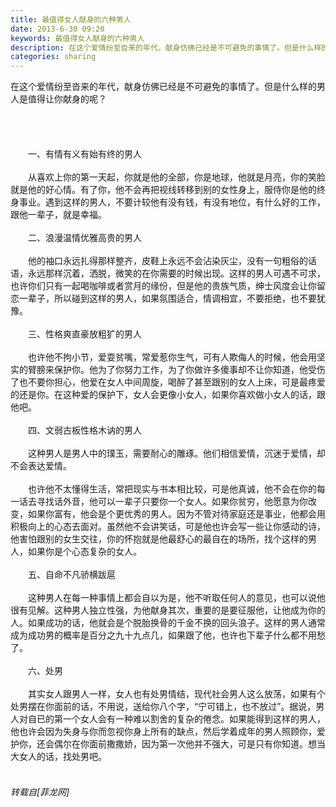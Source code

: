 ```yaml
---
title: 最值得女人献身的六种男人
date: 2013-6-30 09:20
keywords: 最值得女人献身的六种男人
description: 在这个爱情纷至沓来的年代，献身仿佛已经是不可避免的事情了。但是什么样的男人是值得让你献身的呢？ 　　一、有情有义有始有终的男人 　　从喜欢上你的第一天起，你就是他的全部，你是地球，他就是月亮，你的笑脸就是他的好心情。有了你，他不会再把视线转移到别的女性身上，服侍你是他的终身事业。遇到这样的男人，不要计较他有没有钱，有没有地位，有什么好的工作，跟他一辈子，就是幸福。 　　二、浪漫温情优雅高贵的男人 　　他的袖口永远扎得那样整齐，皮鞋上永远不会沾染灰尘，没有一句粗俗的话语，永远那样沉着，洒脱，微笑的在你需要的时候出现。这样的男人可遇不可求，也许你们只有一起喝咖啡或者赏月的缘份，但是他的贵族气质，绅士风度会让你留恋一辈子，所以碰到这样的男人，如果氛围适合，情调相宜，不要拒绝，也不要犹豫。 　　三、性格爽直豪放粗犷的男人 　　也许他不拘小节，爱耍贫嘴，常爱惹你生气，可有人欺侮人的时候，他会用坚实的臂膀来保护你。他为了你努力工作，为了你做许多傻事却不让你知道，他受伤了也不要你担心，他爱在女人中间周旋，喝醉了甚至跟别的女人上床，可是最疼爱的还是你。在这种爱的保护下，女人会更像小女人，如果你喜欢做小女人的话，跟他吧。 　　四、文弱古板性格木讷的男人 　　这种男人是男人中的璞玉，需要耐心的雕琢。他们相信爱情，沉迷于爱情，却不会表达爱情。 　　也许他不太懂得生活，常把现实与书本相比较，可是他真诚，他不会在你的每一话去寻找话外音，他可以一辈子只要你一个女人。如果你贫穷，他愿意为你改变，如果你富有，他会是个更优秀的男人。因为不管对待家庭还是事业，他都会用积极向上的心态去面对。虽然他不会讲笑话，可是他也许会写一些让你感动的诗，他害怕跟别的女生交往，你的怀抱就是他最舒心的最自在的场所，找个这样的男人，如果你是个心态复杂的女人。 　　五、自命不凡骄横跋扈 　　这种男人在每一种事情上都会自以为是，他不听取任何人的意见，也可以说他很有见解。这种男人独立性强，为他献身其次，重要的是要征服他，让他成为你的人。如果成功的话，他就会是个脱胎换骨的千金不换的回头浪子。这样的男人通常成为成功男的概率是百分之九十九点几，如果跟了他，也许也下辈子什么都不用愁了。 　　六、处男 　　其实女人跟男人一样，女人也有处男情结，现代社会男人这么放荡，如果有个处男摆在你面前的话，不用说，送给你八个字，“宁可错上，也不放过”。据说，男人对自已的第一个女人会有一种难以割舍的复杂的倦念。如果能得到这样的男人，他也许会因为失身与你而忽视你身上所有的缺点，然后学着成年的男人照顾你，爱护你，还会偶尔在你面前撒撒娇，因为第一次他并不强大，可是只有你知道。想当大女人的话，找处男吧。 
categories: sharing
---
```

<td class="t_f" id="postmessage_12259">

<img alt="" border="0" onclick="" onmouseover="" smilieid="90" src="static/image/smiley/qiubilong/16.gif"/>在这个爱情纷至沓来的年代，献身仿佛已经是不可避免的事情了。但是什么样的男人是值得让你献身的呢？ <br/>
<br/>
<br/>
<br/>
<br/>
　　一、有情有义有始有终的男人 <br/>
<br/>
　　从喜欢上你的第一天起，你就是他的全部，你是地球，他就是月亮，你的笑脸就是他的好心情。有了你，他不会再把视线转移到别的女性身上，服侍你是他的终身事业。遇到这样的男人，不要计较他有没有钱，有没有地位，有什么好的工作，跟他一辈子，就是幸福。 <br/>
<br/>
　　二、浪漫温情优雅高贵的男人 <br/>
<br/>
　　他的袖口永远扎得那样整齐，皮鞋上永远不会沾染灰尘，没有一句粗俗的话语，永远那样沉着，洒脱，微笑的在你需要的时候出现。这样的男人可遇不可求，也许你们只有一起喝咖啡或者赏月的缘份，但是他的贵族气质，绅士风度会让你留恋一辈子，所以碰到这样的男人，如果氛围适合，情调相宜，不要拒绝，也不要犹豫。 <br/>
<br/>
　　三、性格爽直豪放粗犷的男人 <br/>
<br/>
　　也许他不拘小节，爱耍贫嘴，常爱惹你生气，可有人欺侮人的时候，他会用坚实的臂膀来保护你。他为了你努力工作，为了你做许多傻事却不让你知道，他受伤了也不要你担心，他爱在女人中间周旋，喝醉了甚至跟别的女人上床，可是最疼爱的还是你。在这种爱的保护下，女人会更像小女人，如果你喜欢做小女人的话，跟他吧。 <br/>
<br/>
　　四、文弱古板性格木讷的男人 <br/>
<br/>
　　这种男人是男人中的璞玉，需要耐心的雕琢。他们相信爱情，沉迷于爱情，却不会表达爱情。 <br/>
<br/>
　　也许他不太懂得生活，常把现实与书本相比较，可是他真诚，他不会在你的每一话去寻找话外音，他可以一辈子只要你一个女人。如果你贫穷，他愿意为你改变，如果你富有，他会是个更优秀的男人。因为不管对待家庭还是事业，他都会用积极向上的心态去面对。虽然他不会讲笑话，可是他也许会写一些让你感动的诗，他害怕跟别的女生交往，你的怀抱就是他最舒心的最自在的场所，找个这样的男人，如果你是个心态复杂的女人。 <br/>
<br/>
　　五、自命不凡骄横跋扈 <br/>
<br/>
　　这种男人在每一种事情上都会自以为是，他不听取任何人的意见，也可以说他很有见解。这种男人独立性强，为他献身其次，重要的是要征服他，让他成为你的人。如果成功的话，他就会是个脱胎换骨的千金不换的回头浪子。这样的男人通常成为成功男的概率是百分之九十九点几，如果跟了他，也许也下辈子什么都不用愁了。 <br/>
<br/>
　　六、处男 <br/>
<br/>
　　其实女人跟男人一样，女人也有处男情结，现代社会男人这么放荡，如果有个处男摆在你面前的话，不用说，送给你八个字，“宁可错上，也不放过”。据说，男人对自已的第一个女人会有一种难以割舍的复杂的倦念。如果能得到这样的男人，他也许会因为失身与你而忽视你身上所有的缺点，然后学着成年的男人照顾你，爱护你，还会偶尔在你面前撒撒娇，因为第一次他并不强大，可是只有你知道。想当大女人的话，找处男吧。<br/>
 </td>
###### 转载自[菲龙网]